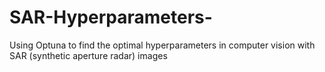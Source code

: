 # SAR-Hyperparameters-
Using Optuna to find the optimal hyperparameters in computer vision with SAR (synthetic aperture radar) images

